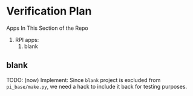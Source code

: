 # Verification Plan

Apps In This Section of the Repo

1. RPI apps:
   1. blank

## blank

TODO: (now) Implement:
Since `blank` project is excluded from `pi_base/make.py`, we need a hack to include it back for testing purposes.

